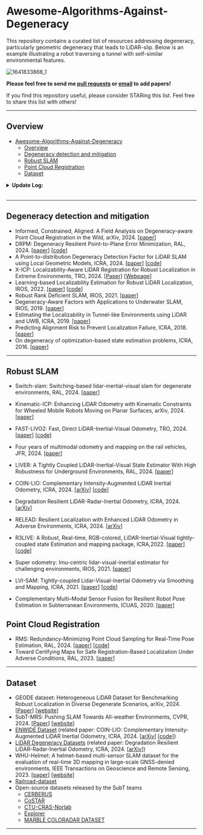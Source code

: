 # Awesome-Algorithms-Against-Degeneracy

This repository contains a curated list of resources addressing degeneracy, particularly geometric degeneracy that leads to LiDAR-slip. Below is an example illustrating a robot traversing a tunnel with self-similar environmental features.

![1641833866_1](README.assets/1641833866_1.gif)

**Please feel free to send me [pull requests](https://github.com/thisparticle/Awesome-Implicit-NeRF-Robotics/blob/main/how-to-PR.md) or [email](mailto:muhammadzubairirshad@gmail.com) to add papers!**

If you find this repository useful, please consider STARing this list. Feel free to share this list with others!

---
## Overview
- [Awesome-Algorithms-Against-Degeneracy](#awesome-algorithms-against-degeneracy)
  - [Overview](#overview)
  - [Degeneracy  detection and mitigation](#degeneracy--detection-and-mitigation)
  - [Robust SLAM](#robust-slam)
  - [Point Cloud Registration](#point-cloud-registration)
  - [Dataset](#dataset)

<details span>
<summary><b>Update Log:</b></summary>
<br>

**Oct 19, 2024**
- Added 5 papers: Kinematic-ICP, Switch-slam, DRPM, A Point-to-distribution Degeneracy Detection Factor for LiDAR SLAM using Local Geometric Models, Informed, Constrained, Aligned: A Field Analysis on Degeneracy-aware Point Cloud Registration in the Wild

**July 17, 2024**
- create repo

</details>
<br>

---
## Degeneracy  detection and mitigation 

* Informed, Constrained, Aligned: A Field Analysis on Degeneracy-aware Point Cloud Registration in the Wild, arXiv, 2024. [[paper](https://arxiv.org/abs/2408.11809)]
* DRPM: Degeneracy Resilient Point-to-Plane Error Minimization, RAL, 2024. [[paper](https://arxiv.org/abs/2410.10784)] [[code](https://github.com/ntnu-arl/drpm?tab=readme-ov-file)]
* A Point-to-distribution Degeneracy Detection Factor for LiDAR SLAM using Local Geometric Models, ICRA, 2024. [[paper](https://ieeexplore.ieee.org/document/10610340/)] [[code](https://github.com/jisehua/Degenerate-Detection)]
* X-ICP: Localizability-Aware LiDAR Registration for Robust Localization in Extreme Environments, TRO, 2024. [[Paper](https://ieeexplore.ieee.org/document/10328716)] [[Webpage](https://sites.google.com/leggedrobotics.com/x-icp)] 
* Learning-based Localizability Estimation for Robust LiDAR Localization, IROS, 2022. [[paper](https://ieeexplore.ieee.org/document/9982257)] [[code](https://github.com/leggedrobotics/L3E)]
* Robust Rank Deficient SLAM, IROS, 2021. [[paper](https://ieeexplore.ieee.org/document/9636443)]
* Degeneracy-Aware Factors with Applications to Underwater SLAM, IROS, 2019. [[paper](https://ieeexplore.ieee.org/document/8968577/)]
* Estimating the Localizability in Tunnel-like Environments using LiDAR and UWB, ICRA, 2019. [[paper](https://ieeexplore.ieee.org/document/8794167)]
* Predicting Alignment Risk to Prevent Localization Failure, ICRA, 2018. [[paper](https://ieeexplore.ieee.org/document/8462890)]
* On degeneracy of optimization-based state estimation problems, ICRA, 2016. [[paper](https://ieeexplore.ieee.org/document/7487211)]

---
## Robust SLAM

* Switch-slam: Switching-based lidar-inertial-visual slam for degenerate environments, RAL, 2024. [[paper](https://ieeexplore.ieee.org/document/10582434)]

* Kinematic-ICP: Enhancing LiDAR Odometry with Kinematic Constraints for Wheeled Mobile Robots Moving on Planar Surfaces, arXiv, 2024. [[paper](https://arxiv.org/abs/2410.10277)]

* FAST-LIVO2: Fast, Direct LiDAR-Inertial-Visual Odometry, TRO, 2024. [[paper](https://ieeexplore.ieee.org/document/9739244)] [[code](https://github.com/hku-mars/FAST-LIVO2)]
* Four years of multimodal odometry and mapping on the rail vehicles, JFR, 2024. [[paper](https://onlinelibrary.wiley.com/doi/abs/10.1002/rob.22256)]
* LIVER: A Tightly Coupled LiDAR-Inertial-Visual State Estimator With High Robustness for Underground Environments, RAL, 2024. [[paper](https://ieeexplore.ieee.org/document/10404014)]

* COIN-LIO: Complementary Intensity-Augmented LiDAR Inertial Odometry, ICRA, 2024. [[arXiv](https://arxiv.org/abs/2310.01235)] [[code](https://github.com/ethz-asl/COIN-LIO)]
* Degradation Resilient LiDAR-Radar-Inertial Odometry, ICRA, 2024. [[arXiv](https://arxiv.org/abs/2403.05332)]
* RELEAD: Resilient Localization with Enhanced LiDAR Odometry in Adverse Environments, ICRA, 2024. [[arXiv](https://arxiv.org/abs/2402.18934)]
* R3LIVE: A Robust, Real-time, RGB-colored, LiDAR-Inertial-Visual tightly-coupled state Estimation and mapping package, ICRA,2022. [[paper](https://ieeexplore.ieee.org/document/9811935)] [[code](https://github.com/hku-mars/r3live)]
* Super odometry: Imu-centric lidar-visual-inertial estimator for challenging environments, IROS, 2021. [[paper](https://arxiv.org/pdf/2104.14938)]
* LVI-SAM: Tightly-coupled Lidar-Visual-Inertial Odometry via Smoothing and Mapping, ICRA, 2021. [[paper](https://github.com/TixiaoShan/LVI-SAM/blob/master/doc/paper.pdf)] [[code](https://github.com/TixiaoShan/LVI-SAM)]
* Complementary Multi–Modal Sensor Fusion for Resilient Robot Pose Estimation in Subterranean Environments, ICUAS, 2020. [[paper](https://ieeexplore.ieee.org/document/9213865)]

## Point Cloud Registration

* RMS: Redundancy-Minimizing Point Cloud Sampling for Real-Time Pose Estimation, RAL, 2024. [[paper](https://ieeexplore.ieee.org/document/10502131)] [[code](https://github.com/ctu-mrs/RMS)]
* Toward Certifying Maps for Safe Registration-Based Localization Under Adverse Conditions, RAL, 2023. [[paper](https://arxiv.org/abs/2309.04251)]

---
## Dataset

* GEODE dataset: Heterogeneous LiDAR Dataset for Benchmarking Robust Localization in Diverse Degenerate Scenarios, arXiv, 2024. [[Paper](https://arxiv.org/abs/2409.04961)] [[website](https://thisparticle.github.io/geode/)]
* SubT-MRS: Pushing SLAM Towards All-weather Environments, CVPR, 2024. [[Paper](https://openaccess.thecvf.com/content/CVPR2024/papers/Zhao_SubT-MRS_Dataset_Pushing_SLAM_Towards_All-weather_Environments_CVPR_2024_paper.pdf)] [[website](https://superodometry.com/datasets)]
* [ENWIDE Dataset](https://projects.asl.ethz.ch/datasets/enwide) (related paper: COIN-LIO: Complementary Intensity-Augmented LiDAR Inertial Odometry, ICRA, 2024. [[arXiv](https://arxiv.org/abs/2310.01235)] [[code](https://github.com/ethz-asl/COIN-LIO)])
* [LiDAR Degeneracy Datasets](https://github.com/ntnu-arl/lidar_degeneracy_datasets) (related paper: Degradation Resilient LiDAR-Radar-Inertial Odometry, ICRA, 2024. [[arXiv](https://arxiv.org/abs/2403.05332)])
* WHU-Helmet: A helmet-based multi-sensor SLAM dataset for the evaluation of real-time 3D mapping in large-scale GNSS-denied environments, IEEE Transactions on Geoscience and Remote Sensing, 2023. [[paper](https://ieeexplore.ieee.org/document/10123040/)] [[website](https://github.com/kafeiyin00/WHU-HelmetDataset)]
* [Railroad-dataset](https://github.com/YushengWHU/Railroad-dataset)
* Open-source datasets released by the SubT teams
  * [CERBERUS](https://www.subt-cerberus.org/code--data.html)
  * [CoSTAR](https://github.com/NeBula-Autonomy)
  * [CTU-CRAS-Norlab](https://github.com/ctu-mrs/slam_datasets)
  * [Explorer](https://theairlab.org/dataset/interestingness)
  * [MARBLE  COLORADAR DATASET](https://arpg.github.io/coloradar/)

----
